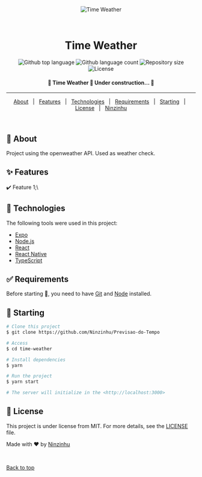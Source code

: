 <div align="center" id="top"> 
  <img src="./.github/app.gif" alt="Time Weather" />

  &#xa0;

  <!-- <a href="https://timeweather.netlify.app">Demo</a> -->
</div>

<h1 align="center">Time Weather</h1>

<p align="center">
  <img alt="Github top language" src="https://img.shields.io/github/languages/top/Ninzinhu/time-weather?color=56BEB8">

  <img alt="Github language count" src="https://img.shields.io/github/languages/count/Ninzinhu/time-weather?color=56BEB8">

  <img alt="Repository size" src="https://img.shields.io/github/repo-size/Ninzinhu/time-weather?color=56BEB8">

  <img alt="License" src="https://img.shields.io/github/license/Ninzinhu/time-weather?color=56BEB8">

  <!-- <img alt="Github issues" src="https://img.shields.io/github/issues/{{YOUR_GITHUB_USERNAME}}/time-weather?color=56BEB8" /> -->

  <!-- <img alt="Github forks" src="https://img.shields.io/github/forks/{{YOUR_GITHUB_USERNAME}}/time-weather?color=56BEB8" /> -->

  <!-- <img alt="Github stars" src="https://img.shields.io/github/stars/{{YOUR_GITHUB_USERNAME}}/time-weather?color=56BEB8" /> -->
</p>

<!-- Status -->

 <h4 align="center"> 
	🚧  Time Weather 🚀 Under construction...  🚧
</h4> 

<hr> 

<p align="center">
  <a href="#dart-about">About</a> &#xa0; | &#xa0; 
  <a href="#sparkles-features">Features</a> &#xa0; | &#xa0;
  <a href="#rocket-technologies">Technologies</a> &#xa0; | &#xa0;
  <a href="#white_check_mark-requirements">Requirements</a> &#xa0; | &#xa0;
  <a href="#checkered_flag-starting">Starting</a> &#xa0; | &#xa0;
  <a href="#memo-license">License</a> &#xa0; | &#xa0;
  <a href="https://github.com/Ninzinhu" target="_blank">Ninzinhu</a>
</p>

<br>

## :dart: About ##

Project using the openweather API. Used as weather check.

## :sparkles: Features ##

:heavy_check_mark: Feature 1;\
<!--- >:heavy_check_mark: Feature 2;\
:heavy_check_mark: Feature 3;
<-->
## :rocket: Technologies ##

The following tools were used in this project:

- [Expo](https://expo.io/)
- [Node.js](https://nodejs.org/en/)
- [React](https://pt-br.reactjs.org/)
- [React Native](https://reactnative.dev/)
- [TypeScript](https://www.typescriptlang.org/)

## :white_check_mark: Requirements ##

Before starting :checkered_flag:, you need to have [Git](https://git-scm.com) and [Node](https://nodejs.org/en/) installed.

## :checkered_flag: Starting ##

```bash
# Clone this project
$ git clone https://github.com/Ninzinhu/Previsao-do-Tempo

# Access
$ cd time-weather

# Install dependencies
$ yarn

# Run the project
$ yarn start

# The server will initialize in the <http://localhost:3000>
```

## :memo: License ##

This project is under license from MIT. For more details, see the [LICENSE](LICENSE.md) file.


Made with :heart: by <a href="https://github.com/Ninzinhu" target="_blank">Ninzinhu</a>

&#xa0;

<a href="#top">Back to top</a>
